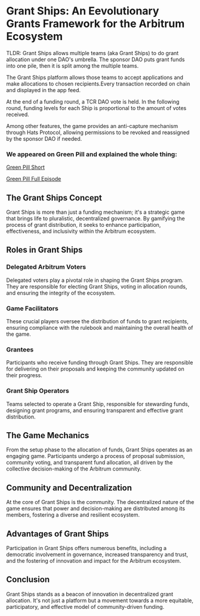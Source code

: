 # Grant Ships: An Eevolutionary Grants Framework for the Arbitrum Ecosystem

TLDR: Grant Ships allows multiple teams (aka Grant Ships) to do grant allocation under one DAO's umbrella. The sponsor DAO puts grant funds into one pile, then it is split among the multiple teams.

The Grant Ships platform allows those teams to accept applications and make allocations to chosen recipients.Every transaction recorded on chain and displayed in the app feed.

At the end of a funding round, a TCR DAO vote is held. In the following round, funding levels for each Ship is proportional to the amount of votes received.

Among other features, the game provides an anti-capture mechanism through Hats Protocol, allowing permissions to be revoked and reassigned by the sponsor DAO if needed.

### We appeared on Green Pill and explained the whole thing:

[Green Pill Short](https://www.youtube.com/shorts/C1Ntm7pBTUw)

[Green Pill Full Episode](https://www.youtube.com/watch?v=YOpUobBHsm0)

## The Grant Ships Concept

Grant Ships is more than just a funding mechanism; it's a strategic game that brings life to pluralistic, decentralized governance. By gamifying the process of grant distribution, it seeks to enhance participation, effectiveness, and inclusivity within the Arbitrum ecosystem.

## Roles in Grant Ships

### Delegated Arbitrum Voters

Delegated voters play a pivotal role in shaping the Grant Ships program. They are responsible for electing Grant Ships, voting in allocation rounds, and ensuring the integrity of the ecosystem.

### Game Facilitators

These crucial players oversee the distribution of funds to grant recipients, ensuring compliance with the rulebook and maintaining the overall health of the game.

### Grantees

Participants who receive funding through Grant Ships. They are responsible for delivering on their proposals and keeping the community updated on their progress.

### Grant Ship Operators

Teams selected to operate a Grant Ship, responsible for stewarding funds, designing grant programs, and ensuring transparent and effective grant distribution.

## The Game Mechanics

From the setup phase to the allocation of funds, Grant Ships operates as an engaging game. Participants undergo a process of proposal submission, community voting, and transparent fund allocation, all driven by the collective decision-making of the Arbitrum community.

## Community and Decentralization

At the core of Grant Ships is the community. The decentralized nature of the game ensures that power and decision-making are distributed among its members, fostering a diverse and resilient ecosystem.

## Advantages of Grant Ships

Participation in Grant Ships offers numerous benefits, including a democratic involvement in governance, increased transparency and trust, and the fostering of innovation and impact for the Arbitrum ecosystem.

## Conclusion

Grant Ships stands as a beacon of innovation in decentralized grant allocation. It's not just a platform but a movement towards a more equitable, participatory, and effective model of community-driven funding.
